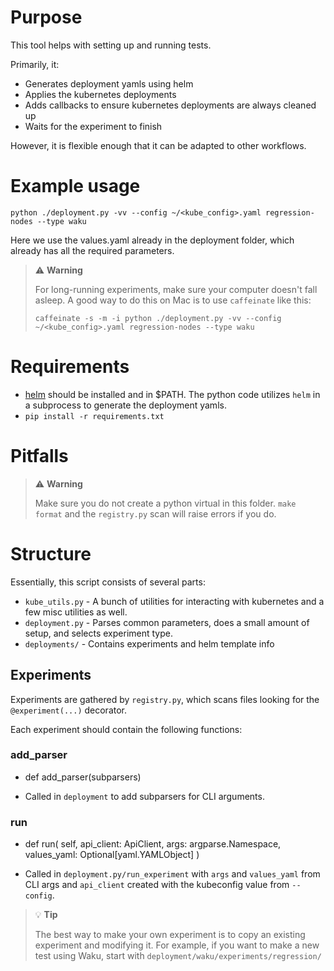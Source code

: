 # Purpose
This tool helps with setting up and running tests.

Primarily, it:
- Generates deployment yamls using helm
- Applies the kubernetes deployments
- Adds callbacks to ensure kubernetes deployments are always cleaned up
- Waits for the experiment to finish

However, it is flexible enough that it can be adapted to other workflows.

# Example usage
```
python ./deployment.py -vv --config ~/<kube_config>.yaml regression-nodes --type waku
```
Here we use the values.yaml already in the deployment folder, which already has all the required parameters.

> ⚠️ **Warning**
>
> For long-running experiments, make sure your computer doesn't fall asleep. A good way to do this on Mac is to use `caffeinate` like this:
>
> `caffeinate -s -m -i python ./deployment.py -vv --config ~/<kube_config>.yaml regression-nodes --type waku`


# Requirements
- [helm](https://helm.sh/docs/intro/install/) should be installed and in $PATH.
  The python code utilizes `helm` in a subprocess to generate the deployment yamls.
- `pip install -r requirements.txt`

# Pitfalls

> ⚠️ **Warning**
>
> Make sure you do not create a python virtual in this folder.
> `make format` and the `registry.py` scan will raise errors if you do.

# Structure
Essentially, this script consists of several parts:
- `kube_utils.py` - A bunch of utilities for interacting with kubernetes
                    and a few misc utilities as well.
- `deployment.py` - Parses common parameters, does a small amount of setup, and selects experiment type.
- `deployments/` - Contains experiments and helm template info

## Experiments

Experiments are gathered by `registry.py`,
which scans files looking for the `@experiment(...)` decorator.

Each experiment should contain the following functions:
###  add_parser

- def add_parser(subparsers)

- Called in `deployment` to add subparsers for CLI arguments.

### run
- def run(
        self,
        api_client: ApiClient,
        args: argparse.Namespace,
        values_yaml: Optional[yaml.YAMLObject]
    )

-  Called in `deployment.py/run_experiment` with `args` and `values_yaml`
   from CLI args and `api_client` created with the kubeconfig value from `--config`.

> 💡 **Tip**
>
> The best way to make your own experiment is to copy an existing experiment and modifying it. For example, if you want to make a new test using Waku, start with `deployment/waku/experiments/regression/`